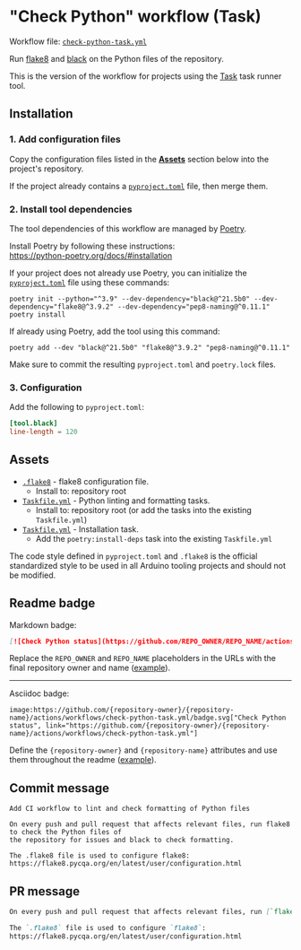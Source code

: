 # "Check Python" workflow (Task)

Workflow file: [`check-python-task.yml`](check-python-task.yml)

Run [flake8](https://flake8.pycqa.org/) and [black](https://github.com/psf/black) on the Python files of the repository.

This is the version of the workflow for projects using the [Task](https://taskfile.dev/#/) task runner tool.

## Installation

### 1. Add configuration files

Copy the configuration files listed in the [**Assets**](#assets) section below into the project's repository.

If the project already contains a [`pyproject.toml`](https://www.python.org/dev/peps/pep-0518/) file, then merge them.

### 2. Install tool dependencies

The tool dependencies of this workflow are managed by [Poetry](https://python-poetry.org/).

Install Poetry by following these instructions:<br />
https://python-poetry.org/docs/#installation

If your project does not already use Poetry, you can initialize the [`pyproject.toml`](https://python-poetry.org/docs/pyproject/) file using these commands:

```
poetry init --python="^3.9" --dev-dependency="black@^21.5b0" --dev-dependency="flake8@^3.9.2" --dev-dependency="pep8-naming@^0.11.1"
poetry install
```

If already using Poetry, add the tool using this command:

```
poetry add --dev "black@^21.5b0" "flake8@^3.9.2" "pep8-naming@^0.11.1"
```

Make sure to commit the resulting `pyproject.toml` and `poetry.lock` files.

### 3. Configuration

Add the following to `pyproject.toml`:

```toml
[tool.black]
line-length = 120
```

## Assets

- [`.flake8`](assets/check-python/.flake8) - flake8 configuration file.
  - Install to: repository root
- [`Taskfile.yml`](assets/check-python-task/Taskfile.yml) - Python linting and formatting tasks.
  - Install to: repository root (or add the tasks into the existing `Taskfile.yml`)
- [`Taskfile.yml`](assets/shared/Taskfile.yml) - Installation task.
  - Add the `poetry:install-deps` task into the existing `Taskfile.yml`

The code style defined in `pyproject.toml` and `.flake8` is the official standardized style to be used in all Arduino tooling projects and should not be modified.

## Readme badge

Markdown badge:

```markdown
[![Check Python status](https://github.com/REPO_OWNER/REPO_NAME/actions/workflows/check-python-task.yml/badge.svg)](https://github.com/REPO_OWNER/REPO_NAME/actions/workflows/check-python-task.yml)
```

Replace the `REPO_OWNER` and `REPO_NAME` placeholders in the URLs with the final repository owner and name ([example](https://raw.githubusercontent.com/arduino-libraries/ArduinoIoTCloud/master/README.md)).

---

Asciidoc badge:

```adoc
image:https://github.com/{repository-owner}/{repository-name}/actions/workflows/check-python-task.yml/badge.svg["Check Python status", link="https://github.com/{repository-owner}/{repository-name}/actions/workflows/check-python-task.yml"]
```

Define the `{repository-owner}` and `{repository-name}` attributes and use them throughout the readme ([example](https://raw.githubusercontent.com/arduino-libraries/WiFiNINA/master/README.adoc)).

## Commit message

```
Add CI workflow to lint and check formatting of Python files

On every push and pull request that affects relevant files, run flake8 to check the Python files of
the repository for issues and black to check formatting.

The .flake8 file is used to configure flake8:
https://flake8.pycqa.org/en/latest/user/configuration.html
```

## PR message

```markdown
On every push and pull request that affects relevant files, run [`flake8`](https://flake8.pycqa.org/) to check the Python files of the repository for issues and [black](https://github.com/psf/black) to check formatting.

The `.flake8` file is used to configure `flake8`:
https://flake8.pycqa.org/en/latest/user/configuration.html
```
